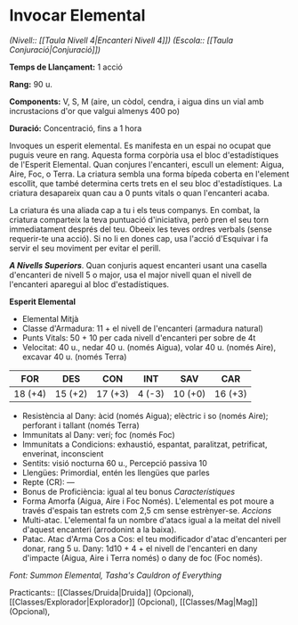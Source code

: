# Invocar Elemental

*(Nivell:: [[Taula Nivell 4|Encanteri Nivell 4]]) (Escola:: [[Taula Conjuració|Conjuració]])*

**Temps de Llançament:** 1 acció

**Rang:** 90 u.

**Components:** V, S, M (aire, un còdol, cendra, i aigua dins un vial amb incrustacions d'or que valgui almenys 400 po)

**Duració:** Concentració, fins a 1 hora

Invoques un esperit elemental. Es manifesta en un espai no ocupat que puguis veure en rang. Aquesta forma corpòria usa el bloc d'estadístiques de l'Esperit Elemental. Quan conjures l'encanteri, escull un element: Aigua, Aire, Foc, o Terra. La criatura sembla una forma bípeda coberta en l'element escollit, que també determina certs trets en el seu bloc d'estadístiques. La criatura desapareix quan cau a 0 punts vitals o quan l'encanteri acaba.

La criatura és una aliada cap a tu i els teus companys. En combat, la criatura comparteix la teva puntuació d'iniciativa, però pren el seu torn immediatament després del teu. Obeeix les teves ordres verbals (sense requerir-te una acció). Si no li en dones cap, usa l'acció d'Esquivar i fa servir el seu moviment per evitar el perill.

***A Nivells Superiors***. Quan conjuris aquest encanteri usant una casella d'encanteri de nivell 5 o major, usa el major nivell quan el nivell de l'encanteri aparegui al bloc d'estadístiques.


**Esperit Elemental**
- Elemental Mitjà
- Classe d'Armadura: 11 + el nivell de l'encanteri (armadura natural)
- Punts Vitals: 50 + 10 per cada nivell d'encanteri per sobre de 4t
- Velocitat: 40 u., nedar 40 u. (només Aigua), volar 40 u. (només Aire), excavar 40 u. (només Terra)

| FOR | DES | CON | INT | SAV | CAR |
| ---- | ---- | ---- | ---- | ---- | ---- |
| 18 (+4) | 15 (+2) | 17 (+3) | 4 (-3) | 10 (+0) | 16 (+3) |
- Resistència al Dany: àcid (només Aigua); elèctric i so (només Aire); perforant i tallant (només Terra)
- Immunitats al Dany: verí; foc (només Foc)
- Immunitats a Condicions: exhaustió, espantat, paralitzat, petrificat, enverinat, inconscient
- Sentits: visió nocturna 60 u., Percepció passiva 10
- Llengües: Primordial, entén les llengües que parles
- Repte (CR): —
- Bonus de Proficiència: igual al teu bonus
*Característiques*
- Forma Amorfa (Aigua, Aire i Foc Només). L'elemental es pot moure a través d'espais tan estrets com 2,5 cm sense estrènyer-se.
*Accions*
- Multi-atac. L'elemental fa un nombre d'atacs igual a la meitat del nivell d'aquest encanteri (arrodonint a la baixa).
- Patac. Atac d'Arma Cos a Cos: el teu modificador d'atac d'encanteri per donar, rang 5 u. Dany: 1d10 + 4 + el nivell de l'encanteri en dany d'impacte (Aigua, Aire i Terra només) o dany de foc (Foc només).


*Font: Summon Elemental, Tasha's Cauldron of Everything*



Practicants:: [[Classes/Druida|Druida]] (Opcional), [[Classes/Explorador|Explorador]] (Opcional), [[Classes/Mag|Mag]] (Opcional),